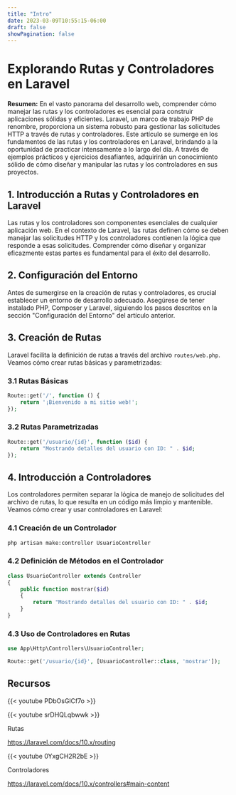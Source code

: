 ```yaml
---
title: "Intro"
date: 2023-03-09T10:55:15-06:00
draft: false
showPagination: false
---
```

# Explorando Rutas y Controladores en Laravel

**Resumen:** En el vasto panorama del desarrollo web, comprender cómo manejar las rutas y los controladores es esencial para construir aplicaciones sólidas y eficientes. Laravel, un marco de trabajo PHP de renombre, proporciona un sistema robusto para gestionar las solicitudes HTTP a través de rutas y controladores. Este artículo se sumerge en los fundamentos de las rutas y los controladores en Laravel, brindando a  la oportunidad de practicar intensamente a lo largo del día. A través de ejemplos prácticos y ejercicios desafiantes,  adquirirán un conocimiento sólido de cómo diseñar y manipular las rutas y los controladores en sus proyectos.

## 1. Introducción a Rutas y Controladores en Laravel

Las rutas y los controladores son componentes esenciales de cualquier aplicación web. En el contexto de Laravel, las rutas definen cómo se deben manejar las solicitudes HTTP y los controladores contienen la lógica que responde a esas solicitudes. Comprender cómo diseñar y organizar eficazmente estas partes es fundamental para el éxito del desarrollo.

## 2. Configuración del Entorno

Antes de sumergirse en la creación de rutas y controladores, es crucial establecer un entorno de desarrollo adecuado. Asegúrese de tener instalado PHP, Composer y Laravel, siguiendo los pasos descritos en la sección "Configuración del Entorno" del artículo anterior.

## 3. Creación de Rutas

Laravel facilita la definición de rutas a través del archivo `routes/web.php`. Veamos cómo crear rutas básicas y parametrizadas:

### 3.1 Rutas Básicas

```php
Route::get('/', function () {
    return '¡Bienvenido a mi sitio web!';
});
```

### 3.2 Rutas Parametrizadas

```php
Route::get('/usuario/{id}', function ($id) {
    return "Mostrando detalles del usuario con ID: " . $id;
});
```

## 4. Introducción a Controladores

Los controladores permiten separar la lógica de manejo de solicitudes del archivo de rutas, lo que resulta en un código más limpio y mantenible. Veamos cómo crear y usar controladores en Laravel:

### 4.1 Creación de un Controlador

```bash
php artisan make:controller UsuarioController
```

### 4.2 Definición de Métodos en el Controlador

```php
class UsuarioController extends Controller
{
    public function mostrar($id)
    {
        return "Mostrando detalles del usuario con ID: " . $id;
    }
}
```

### 4.3 Uso de Controladores en Rutas

```php
use App\Http\Controllers\UsuarioController;

Route::get('/usuario/{id}', [UsuarioController::class, 'mostrar']);
```

## Recursos

{{< youtube PDbOsGlCf7o >}}

{{< youtube srDHQLqbwwk >}}

Rutas

https://laravel.com/docs/10.x/routing

{{< youtube 0YxgCH2R2bE >}}

Controladores

https://laravel.com/docs/10.x/controllers#main-content